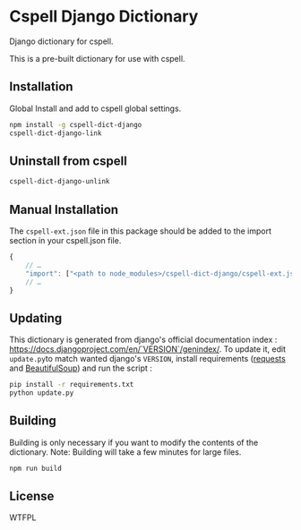 # Cspell Django Dictionary

Django dictionary for cspell.

This is a pre-built dictionary for use with cspell.

## Installation

Global Install and add to cspell global settings.

```sh
npm install -g cspell-dict-django
cspell-dict-django-link
```

## Uninstall from cspell

```sh
cspell-dict-django-unlink
```

## Manual Installation

The `cspell-ext.json` file in this package should be added to the import section in your cspell.json file.

```javascript
{
    // …
    "import": ["<path to node_modules>/cspell-dict-django/cspell-ext.json"],
    // …
}
```

## Updating

This dictionary is generated from django's official documentation index : https://docs.djangoproject.com/en/`VERSION`/genindex/.
To update it, edit `update.py`to match wanted django's `VERSION`, install requirements ([requests](http://docs.python-requests.org) and [BeautifulSoup](https://www.crummy.com/software/BeautifulSoup/)) and run the script :

```sh
pip install -r requirements.txt
python update.py
```

## Building

Building is only necessary if you want to modify the contents of the dictionary.  Note: Building will take a few minutes for large files.

```sh
npm run build
```

## License

WTFPL
